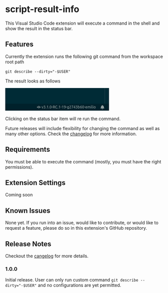 # script-result-info

This Visual Studio Code extension will execute a command in the shell and show the result in the status bar.

## Features

Currently the extension runs the following git command from the workspace root path

```
git describe --dirty="-$USER"
```

The result looks as follows

![git describe command](images/extension.png)

Clicking on the status bar item will re run the command.

Future releases will include flexibility for changing the command as well as many other options. Check the [changelog](CHANGELOG.md) for more information.

## Requirements

You must be able to execute the command (mostly, you must have the right permissions).

## Extension Settings

Coming soon

## Known Issues

None yet. If you run into an issue, would like to contribute, or would like to request a feature, please do so in this extension's GitHub repository.

## Release Notes

Checkout the [cangelog](CHANGELOG.md) for more details.

### 1.0.0

Initial release. User can only run custom command `git describe --dirty="-$USER"` and no configurations are yet permitted.

